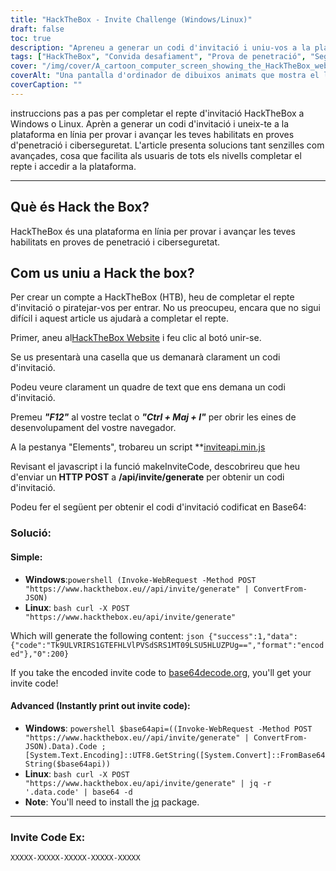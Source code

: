 ```yaml
---
title: "HackTheBox - Invite Challenge (Windows/Linux)"
draft: false
toc: true
description: "Apreneu a generar un codi d'invitació i uniu-vos a la plataforma en línia HackTheBox per provar i avançar les vostres habilitats en proves de penetració i ciberseguretat tant a Windows com a Linux."
tags: ["HackTheBox", "Convida desafiament", "Prova de penetració", "Seguretat cibernètica", "Windows", "Linux", "Plataforma en línia", "HTTP POST", "Codi d'invitació", "Codificada en Base64", "Powershell", "Linux Bash", "Descodificació Base64", "Convida a la generació de codi", "Programació", "Desenvolupament web", "Tecnologia", "Seguretat informàtica", "Formació informàtica"]
cover: "/img/cover/A_cartoon_computer_screen_showing_the_HackTheBox_website.png"
coverAlt: "Una pantalla d'ordinador de dibuixos animats que mostra el lloc web de HackTheBox amb una porta de la volta que s'obre amb una clau, revelant un trofeu o una medalla, amb un fons de paisatge urbà amb l'esquema de colors del logotip de HackTheBox (blau i blanc)."
coverCaption: ""
---
```

 instruccions pas a pas per completar el repte d'invitació HackTheBox a Windows o Linux. Aprèn a generar un codi d'invitació i uneix-te a la plataforma en línia per provar i avançar les teves habilitats en proves d'penetració i ciberseguretat. L'article presenta solucions tant senzilles com avançades, cosa que facilita als usuaris de tots els nivells completar el repte i accedir a la plataforma.

______

## Què és Hack the Box?

HackTheBox és una plataforma en línia per provar i avançar les teves habilitats en proves de penetració i ciberseguretat.

## Com us uniu a Hack the box?

Per crear un compte a HackTheBox (HTB), heu de completar el repte d'invitació o piratejar-vos per entrar. No us preocupeu, encara que no sigui difícil i aquest article us ajudarà a completar el repte.

Primer, aneu al[HackTheBox Website](https://hackthebox.eu) i feu clic al botó unir-se.

Se us presentarà una casella que us demanarà clarament un codi d'invitació.

Podeu veure clarament un quadre de text que ens demana un codi d'invitació.

Premeu ***"F12"*** al vostre teclat o ***"Ctrl + Maj + I"*** per obrir les eines de desenvolupament del vostre navegador.

A la pestanya "Elements", trobareu un script **[inviteapi.min.js](https://www.hackthebox.eu/js/inviteapi.min.js)

Revisant el javascript i la funció makeInviteCode, descobrireu que heu d'enviar un **HTTP POST** a **/api/invite/generate** per obtenir un codi d'invitació.

Podeu fer el següent per obtenir el codi d'invitació codificat en Base64:

### Solució:

#### Simple:
- **Windows**:```powershell (Invoke-WebRequest -Method POST "https://www.hackthebox.eu//api/invite/generate" | ConvertFrom-JSON) ```
- **Linux**: ```bash curl -X POST "https://www.hackthebox.eu/api/invite/generate" ```

Which will generate the following content: ```json {"success":1,"data":{"code":"Tk9ULVRIRS1GTEFHLVlPVSdSRS1MT09LSU5HLUZPUg==","format":"encoded"},"0":200} ```

If you take the encoded invite code to [base64decode.org](https://www.base64decode.org/), you'll get your invite code!

#### Advanced (Instantly print out invite code):
 - **Windows**: ```powershell $base64api=((Invoke-WebRequest -Method POST "https://www.hackthebox.eu//api/invite/generate" | ConvertFrom-JSON).Data).Code ; [System.Text.Encoding]::UTF8.GetString([System.Convert]::FromBase64String($base64api)) ```
- **Linux**: ```bash curl -X POST "https://www.hackthebox.eu/api/invite/generate" | jq -r '.data.code' | base64 -d ```
 - **Note**: You'll need to install the [jq](https://stedolan.github.io/jq/download/) package.

______

### Invite Code Ex:
```XXXXX-XXXXX-XXXXX-XXXXX-XXXXX```


